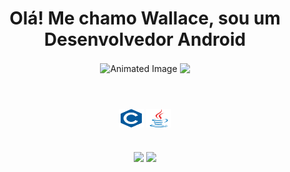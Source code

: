 <h1 align="center">Olá! Me chamo Wallace, sou um Desenvolvedor Android </h1>
<div align="center" >
  <img align="center" src="https://user-images.githubusercontent.com/5713670/87202985-820dcb80-c2b6-11ea-9f56-7ec461c497c3.gif" alt="Animated Image" width="150" />
  <img align="center" src="https://github-readme-stats.vercel.app/api/top-langs/?username=Wallace-petrik&layout=compact&langs_count=7&theme=tokyonight"/>
</div>
<h1></h1>
<div align="center": style="display: inline_block"><br> 
  <img align="center" alt="wallace" height="30" width="40" src="https://github.com/devicons/devicon/blob/master/icons/c/c-plain.svg">
  <img align="center" alt="wallace" height="30" width="40" src="https://github.com/devicons/devicon/blob/master/icons/java/java-original.svg">
</div>
<h1></h1>
<div align="center"> 
  <a href="https://www.instagram.com/devpetrik/" target="_blank"><img src="https://img.shields.io/badge/-Instagram-%23E4405F?style=for-the-badge&logo=instagram&logoColor=white" target="_blank"></a>
  <a href="https://www.linkedin.com/in/wallace-petrik-45b9471b4/" target="_blank"><img src="https://img.shields.io/badge/-LinkedIn-%230077B5?style=for-the-badge&logo=linkedin&logoColor=white" target="_blank"></a> 
</div>

